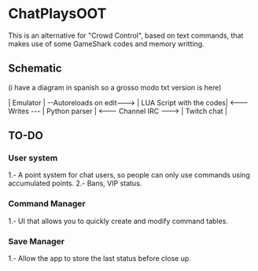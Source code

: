 # ChatPlaysOOT

This is an alternative for "Crowd Control", based on text commands, that makes use of some GameShark codes and memory writting. 

## Schematic
(i have a diagram in spanish so a grosso modo txt version is here)

| Emulator | --Autoreloads on edit---> | LUA Script with the codes| <--- Writes --- | Python parser | <--- Channel IRC ---> | Twitch chat |


## TO-DO

### User system
1.- A point system for chat users, so people can only use commands using accumulated points.
2.- Bans, VIP status.

### Command Manager
1.- UI that allows you to quickly create and modify command tables.

### Save Manager
1.- Allow the app to store the last status before close up.
